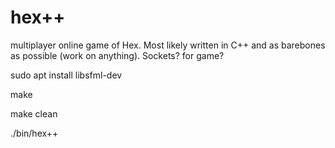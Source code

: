 # hex++

multiplayer online game of Hex. Most likely written in C++ and as barebones as possible (work on anything). Sockets? for game?

sudo apt install libsfml-dev

make

make clean

./bin/hex++
